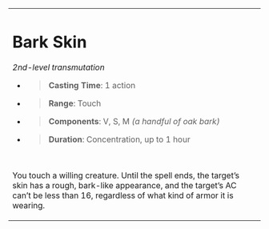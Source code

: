 
<table><tbody><tr class="odd"><td><h1 id="bark-skin"><strong>Bark Skin</strong></h1><p><em>2nd-level transmutation</em></p><ul><li><blockquote><p><strong>Casting Time</strong>: 1 action</p></blockquote></li><li><blockquote><p><strong>Range</strong>: Touch</p></blockquote></li><li><blockquote><p><strong>Components</strong>: V, S, M <em>(a handful of oak bark)</em></p></blockquote></li><li><blockquote><p><strong>Duration</strong>: Concentration, up to 1 hour</p></blockquote></li></ul><p> </p><p>You touch a willing creature. Until the spell ends, the target’s skin has a rough, bark-like appearance, and the target’s AC can’t be less than 16, regardless of what kind of armor it is wearing.</p></td></tr></tbody></table>